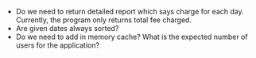 - Do we need to return detailed report which says charge for each day. Currently, the program only returns total fee charged.
- Are given dates always sorted? 
- Do we need to add in memory cache? What is the expected number of users for the application?

